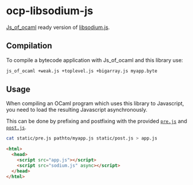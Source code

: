 # ocp-libsodium-js

[Js\_of\_ocaml](https://ocsigen.org/js_of_ocaml) ready version of
[libsodium.js](https://github.com/jedisct1/libsodium.js).

## Compilation

To compile a bytecode application with Js\_of\_ocaml and this library use:

```bash
js_of_ocaml +weak.js +toplevel.js +bigarray.js myapp.byte
```

## Usage

When compiling an OCaml program which uses this library to Javascript, you need
to load the resulting Javascript asynchronously.

This can be done by prefixing and postfixing with the provided
[`pre.js`](static/pre.js) and [`post.js`](static/post.js).

```bash
cat static/pre.js pathto/myapp.js static/post.js > app.js
```


```html
<html>
  <head>
    <script src="app.js"></script>
    <script src="sodium.js" async></script>
  </head>
</html>
```

